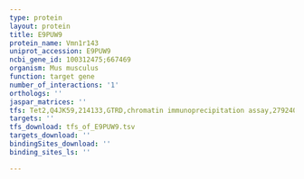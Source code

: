 ```yaml
---
type: protein
layout: protein
title: E9PUW9
protein_name: Vmn1r143
uniprot_accession: E9PUW9
ncbi_gene_id: 100312475;667469
organism: Mus musculus
function: target gene
number_of_interactions: '1'
orthologs: ''
jaspar_matrices: ''
tfs: Tet2,Q4JK59,214133,GTRD,chromatin immunoprecipitation assay,27924024%5Buid%5D,No
targets: ''
tfs_download: tfs_of_E9PUW9.tsv
targets_download: ''
bindingSites_download: ''
binding_sites_ls: ''

---
```

